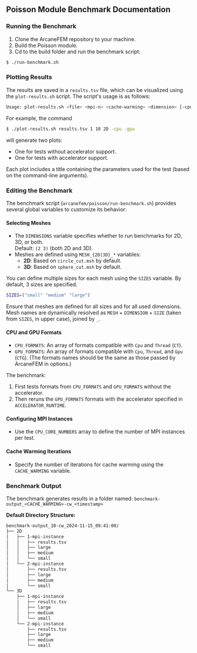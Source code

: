 ## Poisson Module Benchmark Documentation

### Running the Benchmark

1.  Clone the ArcaneFEM repository to your machine.
2.  Build the Poisson module.
3.  Cd to the build folder and run the benchmark script:
```bash
$ ./run-benchmark.sh
```

### Plotting Results

The results are saved in a `results.tsv` file, which can be visualized using the `plot-results.sh` script. The script's usage is as follows:
```bash
Usage: plot-results.sh <file> <mpi-n> <cache-warming> <dimension> [-cpu | -gpu]
```
For example, the command
```bash
$ ./plot-results.sh results.tsv 1 10 2D -cpu -gpu
```
will generate two plots:

-   One for tests without accelerator support.
-   One for tests with accelerator support.

Each plot includes a title containing the parameters used for the test (based on the command-line arguments).

### Editing the Benchmark

The benchmark script (`arcanefem/poisson/run-benchmark.sh`) provides several global variables to customize its behavior:

#### Selecting Meshes

-   The `DIMENSIONS` variable specifies whether to run benchmarks for 2D, 3D, or both.  
    Default: `(2 3)` (both 2D and 3D).
-   Meshes are defined using `MESH_{2D|3D}_*` variables:
    -   **2D**: Based on `circle_cut.msh` by default.
    -   **3D**: Based on `sphere_cut.msh` by default.

You can define multiple sizes for each mesh using the `SIZES` variable. By default, 3 sizes are specified.
```bash
SIZES=("small" "medium" "large")
```
Ensure that meshes are defined for all sizes and for all used dimensions.
Mesh names are dynamically resolved as `MESH` + `DIMENSION` + `SIZE` (taken from `SIZES`, in upper case), joined by `_`.

#### CPU and GPU Formats

-   `CPU_FORMATS`: An array of formats compatible with `Cpu` and `Thread` (`CT`).
-   `GPU_FORMATS`: An array of formats compatible with `Cpu`, `Thread`, and `Gpu` (`CTG`).
(The formats names should be the same as those passed by ArcaneFEM in options.)
 
The benchmark:

1.  First tests formats from `CPU_FORMATS` and `GPU_FORMATS` without the accelerator.
2.  Then reruns the `GPU_FORMATS` formats with the accelerator specified in `ACCELERATOR_RUNTIME`.

#### Configuring MPI Instances

-   Use the `CPU_CORE_NUMBERS` array to define the number of MPI instances per test.

#### Cache Warming Iterations

-   Specify the number of iterations for cache warming using the `CACHE_WARMING` variable.

### Benchmark Output

The benchmark generates results in a folder named: `benchmark-output_<CACHE_WARMING>-cw_<timestamp>`

**Default Directory Structure:**
```bash
benchmark-output_10-cw_2024-11-15_09:41:00/
├── 2D
│   ├── 1-mpi-instance
│   │   ├── results.tsv
│   │   ├── large
│   │   ├── medium
│   │   └── small
│   └── 2-mpi-instance
│       ├── results.tsv
│       ├── large
│       ├── medium
│       └── small
└── 3D
    ├── 1-mpi-instance
    │   ├── results.tsv
    │   ├── large
    │   ├── medium
    │   └── small
    └── 2-mpi-instance
        ├── results.tsv
        ├── large
        ├── medium
        └── small
```
